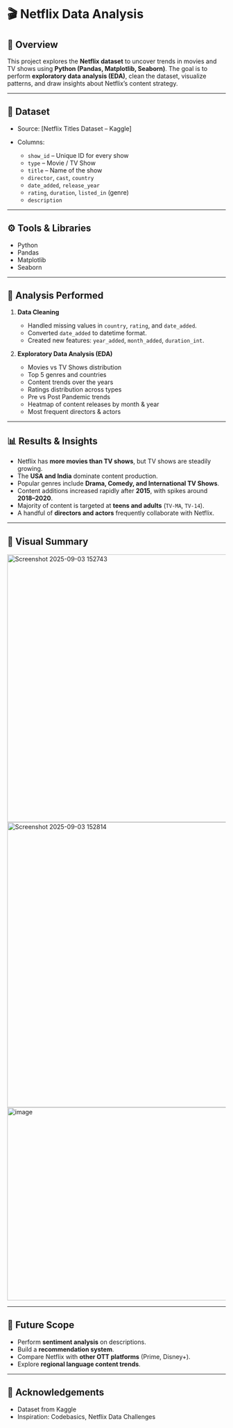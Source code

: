 # 🎬 Netflix Data Analysis

## 📌 Overview

This project explores the **Netflix dataset** to uncover trends in movies and TV shows using **Python (Pandas, Matplotlib, Seaborn)**.
The goal is to perform **exploratory data analysis (EDA)**, clean the dataset, visualize patterns, and draw insights about Netflix’s content strategy.

---

## 📂 Dataset

* Source: [Netflix Titles Dataset – Kaggle]
* Columns:

  * `show_id` – Unique ID for every show
  * `type` – Movie / TV Show
  * `title` – Name of the show
  * `director`, `cast`, `country`
  * `date_added`, `release_year`
  * `rating`, `duration`, `listed_in` (genre)
  * `description`

---

## ⚙️ Tools & Libraries

* Python
* Pandas
* Matplotlib
* Seaborn

---

## 🔎 Analysis Performed

1. **Data Cleaning**

   * Handled missing values in `country`, `rating`, and `date_added`.
   * Converted `date_added` to datetime format.
   * Created new features: `year_added`, `month_added`, `duration_int`.

2. **Exploratory Data Analysis (EDA)**

   * Movies vs TV Shows distribution
   * Top 5 genres and countries
   * Content trends over the years
   * Ratings distribution across types
   * Pre vs Post Pandemic trends
   * Heatmap of content releases by month & year
   * Most frequent directors & actors

---

## 📊 Results & Insights

* Netflix has **more movies than TV shows**, but TV shows are steadily growing.
* The **USA and India** dominate content production.
* Popular genres include **Drama, Comedy, and International TV Shows**.
* Content additions increased rapidly after **2015**, with spikes around **2018–2020**.
* Majority of content is targeted at **teens and adults** (`TV-MA`, `TV-14`).
* A handful of **directors and actors** frequently collaborate with Netflix.

---

## 📌 Visual Summary

<img width="877" height="616" alt="Screenshot 2025-09-03 152743" src="https://github.com/user-attachments/assets/0b380b98-e086-4e52-a41d-ae946e460014" />
<img width="903" height="656" alt="Screenshot 2025-09-03 152814" src="https://github.com/user-attachments/assets/4e8fb3ff-2b7e-4f68-be4b-8430da848e82" />
<img width="883" height="444" alt="image" src="https://github.com/user-attachments/assets/8a1faaea-630e-4cef-ab42-d3c2269b66b2" />

---

## 🚀 Future Scope

* Perform **sentiment analysis** on descriptions.
* Build a **recommendation system**.
* Compare Netflix with **other OTT platforms** (Prime, Disney+).
* Explore **regional language content trends**.

---

## 🙌 Acknowledgements

* Dataset from Kaggle
* Inspiration: Codebasics, Netflix Data Challenges
